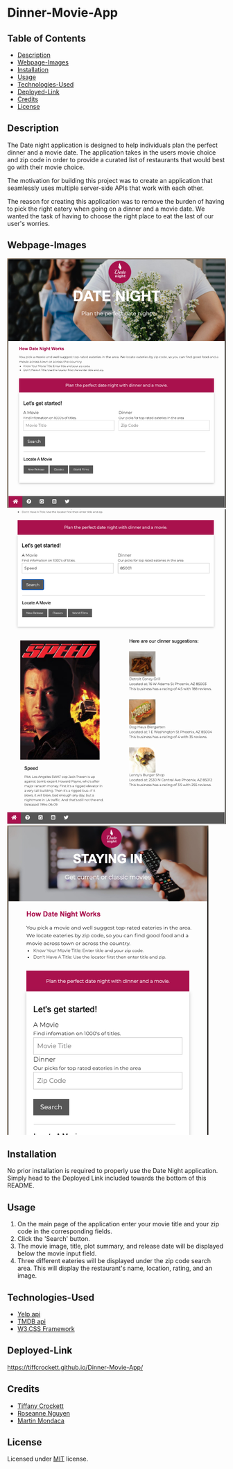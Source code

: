 # Dinner-Movie-App

## Table of Contents
* [Description](#description)
* [Webpage-Images](#webpage-images)
* [Installation](#installation)
* [Usage](#usage)
* [Technologies-Used](#technologies-used)
* [Deployed-Link](#deployed-link)
* [Credits](#credits)
* [License](#license)

## Description

The Date night application is designed to help individuals plan the perfect dinner and a movie date. The application takes in the users movie choice and zip code in order to provide a curated list of restaurants that would best go with their movie choice.

The motivation for building this project was to create an application that seamlessly uses multiple server-side APIs that work with each other.

The reason for creating this application was to remove the burden of having to pick the right eatery when going on a dinner and a movie date. We wanted the task of having to choose the right place to eat the last of our user's worries.

## Webpage-Images

![Screenshot of main webpage](images/desktop-screenshot.png)
![Screenshot of main webpage result example](images/desktop-search-result-sample-screenshot.png)
![Screenshot of mobile webpage](images/mobile-screenshot.png)

## Installation

No prior installation is required to properly use the Date Night application. Simply head to the Deployed Link included towards the bottom of this README.

## Usage

1. On the main page of the application enter your movie title and your zip code in the corresponding fields.
1. Click the 'Search' button.
1. The movie image, title, plot summary, and release date will be displayed below the movie input field.
1. Three different eateries will be displayed under the zip code search area. This will display the restaurant's name, location, rating, and an image.

## Technologies-Used

* [Yelp api](https://www.yelp.com/developers/documentation/v3)
* [TMDB api](https://www.themoviedb.org/documentation/api)
* [W3.CSS Framework](https://www.w3schools.com/w3css/default.asp)

## Deployed-Link

https://tiffcrockett.github.io/Dinner-Movie-App/

## Credits

* [Tiffany Crockett](https://github.com/tiffcrockett)
* [Roseanne Nguyen](https://github.com/roseannenguyen)
* [Martin Mondaca](https://github.com/martinmondaca)


## License

Licensed under [MIT](https://choosealicense.com/licenses/mit/) license.
